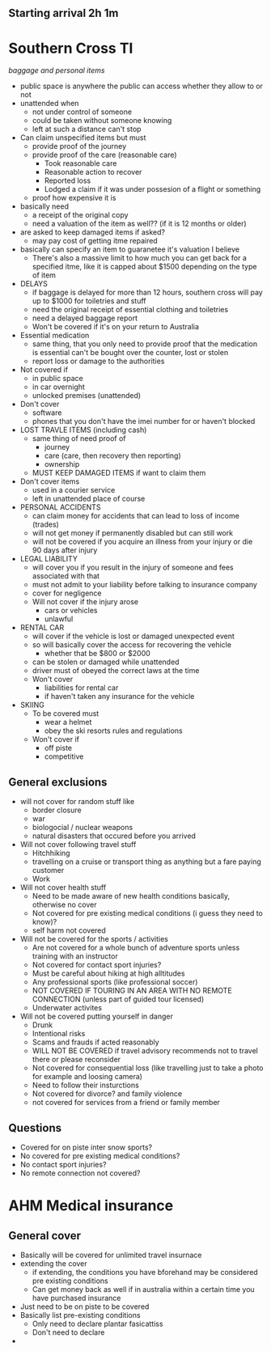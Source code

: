 ## Starting arrival 2h 1m

# Southern Cross TI
*baggage and personal items*
- public space is anywhere the public can access whether they allow to or not
- unattended when 
  - not under control of someone
  - could be taken without someone knowing
  - left at such a distance can't stop
- Can claim unspecified items but must
  - provide proof of the journey
  - provide proof of the care (reasonable care)
    - Took reasonable care
    - Reasonable action to recover
    - Reported loss
    - Lodged a claim if it was under possesion of a flight or something
  - proof how expensive it is
- basically need
  - a receipt of the original copy
  - need a valuation of the item as well?? (if it is 12 months or older)
- are asked to keep damaged items if asked?
  - may pay cost of getting itme repaired
- basically can specify an item to guaranetee it's valuation I believe
  - There's also a massive limit to how much you can get back for a specified itme,
    like it is capped about $1500 depending on the type of item
- DELAYS
  - if baggage is delayed for more than 12 hours, southern cross will pay up to $1000 for 
    toiletries and stuff
  - need the original receipt of essential clothing and toiletries
  - need a delayed baggage report
  - Won't be covered if it's on your return to Australia
- Essential medication
  - same thing, that you only need to provide proof that the medication is essential
    can't be bought over the counter, lost or stolen
  - report loss or damage to the authorities
- Not covered if
  - in public space
  - in car overnight
  - unlocked premises (unattended)
- Don't cover
  - software
  - phones that you don't have the imei number for or haven't blocked
- LOST TRAVLE ITEMS (including cash)
  - same thing of need proof of
    - journey
    - care (care, then recovery then reporting)
    - ownership
  - MUST KEEP DAMAGED ITEMS if want to claim them
- Don't cover items
  - used in a courier service
  - left in unattended place of course
- PERSONAL ACCIDENTS
  - can claim money for accidents that can lead to loss of income (trades)
  - will not get money if permanently disabled but can still work
  - will not be covered if you acquire an illness from your injury or die 90 days after injury
- LEGAL LIABILITY
  - will cover you if you result in the injury of someone and fees associated with that
  - must not admit to your liability before talking to insurance company
  - cover for negligence
  - Will not cover if the injury arose
    - cars or vehicles
    - unlawful
- RENTAL CAR
  - will cover if the vehicle is lost or damaged unexpected event
  - so will basically cover the access for recovering the vehicle
    - whether that be $800 or $2000
  - can be stolen or damaged while unattended
  - driver must of obeyed the correct laws at the time
  - Won't cover
    - liabilities for rental car
    - if haven't taken any insurance for the vehicle
- SKIING
  - To be covered must
    - wear a helmet
    - obey the ski resorts rules and regulations
  - Won't cover if
    - off piste
    - competitive

## General exclusions
- will not cover for random stuff like
  - border closure
  - war
  - biologocial / nuclear weapons
  - natural disasters that occured before you arrived
- Will not cover following travel stuff
  - Hitchhiking
  - travelling on a cruise or transport thing as anything but a fare paying customer
  - Work
- Will not cover health stuff
  - Need to be made aware of new health conditions basically, otherwise no cover
  - Not covered for pre existing medical conditions (i guess they need to know)?
  - self harm not covered
- Will not be covered for the sports / activities
  - Are not covered for a whole bunch of adventure sports unless training with an instructor
  - Not covered for contact sport injuries?
  - Must be careful about hiking at high alltitudes
  - Any professional sports (like professional soccer)
  - NOT COVERED IF TOURING IN AN AREA WITH NO REMOTE CONNECTION (unless part of guided tour licensed)
  - Underwater activites
- Will not be covered putting yourself in danger
  - Drunk
  - Intentional risks
  - Scams and frauds if acted reasonably
  - WILL NOT BE COVERED if travel advisory recommends not to travel there or please reconsider
  - Not covered for consequential loss (like travelling just to take a photo for example and loosing camera)
  - Need to follow their insturctions
  - Not covered for divorce? and family violence
  - not covered for services from a friend or family member


## Questions
- Covered for on piste inter snow sports?
- No covered for pre existing medical conditions?
- No contact sport injuries?
- No remote connection not covered?

# AHM Medical insurance
## General cover
- Basically will be covered for unlimited travel insurnace
- extending the cover
  - if extending, the conditions you have bforehand may be considered pre existing conditions
  - Can get money back as well if in australia within a certain time you have purchased insurance
- Just need to be on piste to be covered
- Basically list pre-existing conditions
  - Only need to declare plantar fasicattiss
  - Don't need to declare
- 








